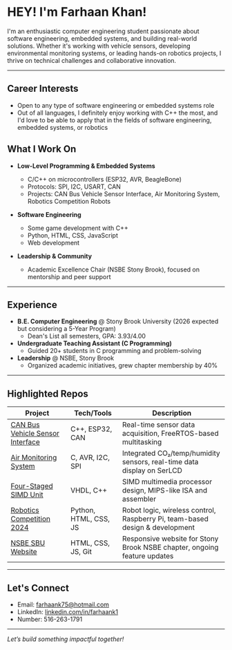 # HEY! I'm Farhaan Khan!

I'm an enthusiastic computer engineering student passionate about software engineering, embedded systems, and building real-world solutions. Whether it's working with vehicle sensors, developing environmental monitoring systems, or leading hands-on robotics projects, I thrive on technical challenges and collaborative innovation.

---

## Career Interests
- Open to any type of software engineering or embedded systems role
- Out of all languages, I definitely enjoy working with C++ the most, and I'd love to be able to apply that in the fields of software engineering, embedded systems, or robotics


## What I Work On

- **Low-Level Programming & Embedded Systems**
  - C/C++ on microcontrollers (ESP32, AVR, BeagleBone)
  - Protocols: SPI, I2C, USART, CAN
  - Projects: CAN Bus Vehicle Sensor Interface, Air Monitoring System, Robotics Competition Robots

- **Software Engineering**
  - Some game development with C++
  - Python, HTML, CSS, JavaScript
  - Web development
 
- **Leadership & Community**
  - Academic Excellence Chair (NSBE Stony Brook), focused on mentorship and peer support

---

## Experience

- **B.E. Computer Engineering** @ Stony Brook University (2026 expected but considering a 5-Year Program)
    - Dean's List all semesters, GPA: 3.93/4.00
- **Undergraduate Teaching Assistant (C Programming)**
    - Guided 20+ students in C programming and problem-solving
- **Leadership** @ NSBE, Stony Brook
    - Organized academic initiatives, grew chapter membership by 40%
---

## Highlighted Repos

| Project                              | Tech/Tools          | Description                                                                         |
|---------------------------------------|---------------------|-------------------------------------------------------------------------------------|
| [CAN Bus Vehicle Sensor Interface]()      | C++, ESP32, CAN     | Real-time sensor data acquisition, FreeRTOS-based multitasking                      |
| [Air Monitoring System]()               | C, AVR, I2C, SPI    | Integrated CO₂/temp/humidity sensors, real-time data display on SerLCD              |
| [Four-Staged SIMD Unit](https://github.com/farhaansbu/4-Stage-Pipelined-Processor)               | VHDL, C++           | SIMD multimedia processor design, MIPS-like ISA and assembler                       |
| [Robotics Competition 2024]()                 | Python, HTML, CSS, JS   | Robot logic, wireless control, Raspberry Pi, team-based design & development        |
| [NSBE SBU Website](https://github.com/farhaansbu/sbu-nsbe-website)                  | HTML, CSS, JS, Git  | Responsive website for Stony Brook NSBE chapter, ongoing feature updates            |

---

## Let's Connect

- Email: [farhaank75@hotmail.com](mailto:farhaank75@hotmail.com)
- LinkedIn: [linkedin.com/in/farhaank1](https://www.linkedin.com/in/farhaank1/)
- Number: 516-263-1791

---

*Let’s build something impactful together!*
